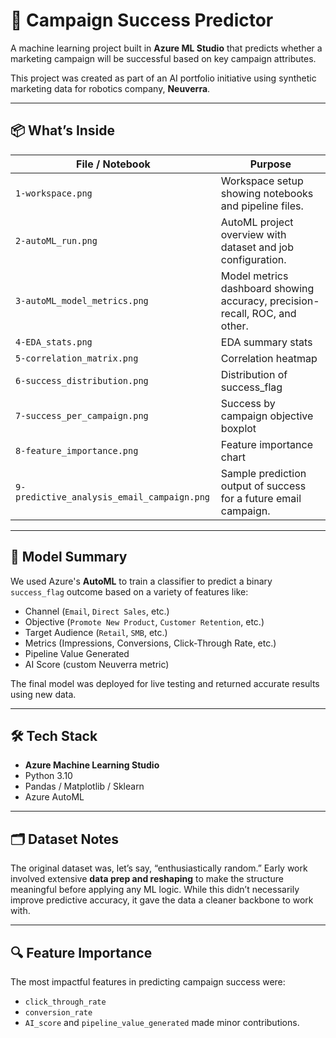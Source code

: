 # 🎯 Campaign Success Predictor

A machine learning project built in **Azure ML Studio** that predicts whether a marketing campaign will be successful based on key campaign attributes.

This project was created as part of an AI portfolio initiative using synthetic marketing data for robotics company, **Neuverra**.

---

## 📦 What’s Inside

| File / Notebook                  | Purpose |
|----------------------------------|---------|
| `1-workspace.png` | Workspace setup showing notebooks and pipeline files. |
| `2-autoML_run.png` | AutoML project overview with dataset and job configuration. |
| `3-autoML_model_metrics.png` | Model metrics dashboard showing accuracy, precision-recall, ROC, and other. |
| `4-EDA_stats.png` | EDA summary stats |
| `5-correlation_matrix.png` | Correlation heatmap |
| `6-success_distribution.png` | Distribution of success_flag |
| `7-success_per_campaign.png` | Success by campaign objective boxplot |
| `8-feature_importance.png` | Feature importance chart |
| `9-predictive_analysis_email_campaign.png` | Sample prediction output of success for a future email campaign. |

---

## 🧠 Model Summary

We used Azure's **AutoML** to train a classifier to predict a binary `success_flag` outcome based on a variety of features like:

- Channel (`Email`, `Direct Sales`, etc.)
- Objective (`Promote New Product`, `Customer Retention`, etc.)
- Target Audience (`Retail`, `SMB`, etc.)
- Metrics (Impressions, Conversions, Click-Through Rate, etc.)
- Pipeline Value Generated
- AI Score (custom Neuverra metric)

The final model was deployed for live testing and returned accurate results using new data.

---

## 🛠️ Tech Stack

- **Azure Machine Learning Studio**
- Python 3.10
- Pandas / Matplotlib / Sklearn
- Azure AutoML

---

## 🗂️ Dataset Notes

The original dataset was, let’s say, “enthusiastically random.” Early work involved extensive **data prep and reshaping** to make the structure meaningful before applying any ML logic. While this didn’t necessarily improve predictive accuracy, it gave the data a cleaner backbone to work with.

---

## 🔍 Feature Importance

The most impactful features in predicting campaign success were:

- `click_through_rate`
- `conversion_rate` 
- `AI_score` and `pipeline_value_generated` made minor contributions.
